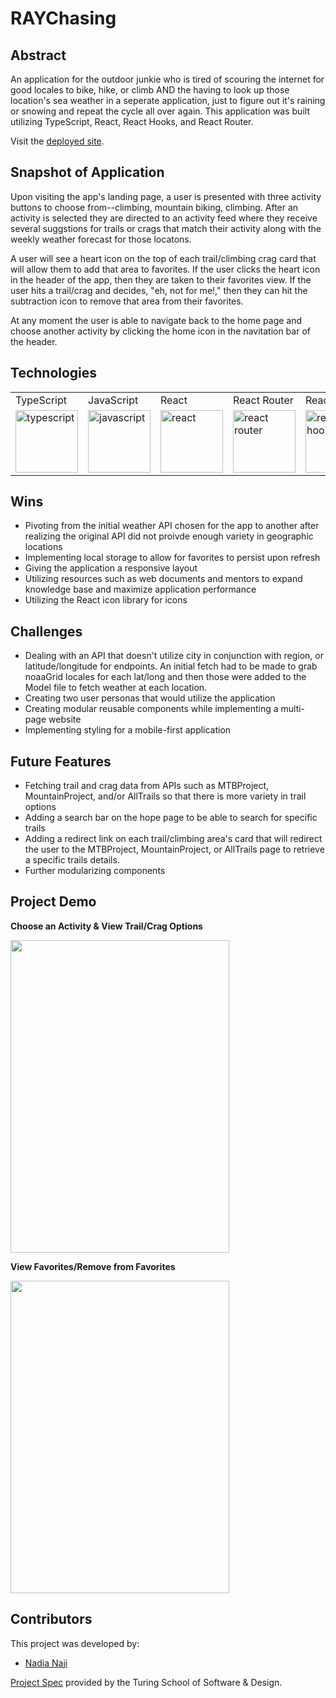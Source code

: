 # RAYChasing

## Abstract

An application for the outdoor junkie who is tired of scouring the internet for good locales to bike, hike, or climb AND the having to look up those location's sea weather in a seperate application, just to figure out it's raining or snowing and repeat the cycle all over again. This application was built utilizing TypeScript, React, React Hooks, and React Router.

Visit the <a href="blahblahblah">deployed site</a>.

## Snapshot of Application

Upon visiting the app's landing page, a user is presented with three activity buttons to choose from--climbing, mountain biking, climbing. After an activity is selected they are directed to an activity feed where they receive several suggstions for trails or crags that match their activity along with the weekly weather forecast for those locatons. 

A user will see a heart icon on the top of each trail/climbing crag card that will allow them to add that area to favorites. If the user clicks the heart icon in the header of the app, then they are taken to their favorites view. If the user hits a trail/crag and decides, "eh, not for me!," then they can hit the subtraction icon to remove that area from their favorites.

At any moment the user is able to navigate back to the home page and choose another activity by clicking the home icon in the navitation bar of the header. 

## Technologies

<table>
    <tr>
        <td>TypeScript</td>
        <td>JavaScript</td>
        <td>React</td>
        <td>React Router</td>
        <td>React Hooks</td>
        <td>HTML</td>
        <td>CSS</td>
        <td>Figma</td>
        <td>Cypress</td>
        <td>Fetch API</td>
    </tr>
    </tr>
        <td><img src="https://cdn.worldvectorlogo.com/logos/typescript.svg" alt="typescript" width="100" height="auto" /></td>
        <td><img src="https://user-images.githubusercontent.com/73092355/119360616-074c6580-bc68-11eb-8ac1-f1ca05b87bf8.png" alt="javascript" width="100" height="auto" /></td>
        <td><img src="https://user-images.githubusercontent.com/73092355/119361040-74f89180-bc68-11eb-845a-29ec9f93f095.png" alt="react" width="100" height="auto" /></td>
        <td><img src="https://user-images.githubusercontent.com/73092355/119361186-9d808b80-bc68-11eb-97ee-05bde2700716.png" alt="react router" width="100" height="auto" /></td>
        <td><img src="https://miro.medium.com/max/1400/1*-Ijet6kVJqGgul6adezDLQ.png" alt="react hooks" width="100" height="auto" /></td>
        <td><img src="https://user-images.githubusercontent.com/73092355/119402191-d553f700-bc99-11eb-8cd3-6ef44023d530.png" alt="HTML" width="100" height="auto" /></td>
        <td><img src="https://user-images.githubusercontent.com/73092355/119402395-1e0bb000-bc9a-11eb-9173-30403b8848d1.png" alt="css" width="100" height="auto" /></td>
        <td><img src="https://cdn.freebiesupply.com/logos/large/2x/figma-1-logo-png-transparent.png" alt="figma" width="100" height="auto" /></td>
        <td><img src="https://user-images.githubusercontent.com/73092355/119361263-b5f0a600-bc68-11eb-9f41-8e10aa013e7a.png" alt="Cypress" width="100" height="auto" /></td>
         <td><img src="https://www.freecodecamp.org/news/content/images/size/w2000/2020/08/wall-2.jpeg" alt="Heroku" width="100" height="auto" /></td>
    </tr>
</table>

## Wins

- Pivoting from the initial weather API chosen for the app to another after realizing the original API did not proivde enough variety
  in geographic locations
- Implementing local storage to allow for favorites to persist upon refresh
- Giving the application a responsive layout
- Utilizing resources such as web documents and mentors to expand knowledge base and maximize application performance
- Utilizing the React icon library for icons

## Challenges

- Dealing with an API that doesn't utilize city in conjunction with region, or latitude/longitude for endpoints. An initial fetch had to be made to grab noaaGrid 
  locales for each lat/long and then those were added to the Model file to fetch weather at each location.
- Creating two user personas that would utilize the application
- Creating modular reusable components while implementing a multi-page website
- Implementing styling for a mobile-first application

## Future Features

- Fetching trail and crag data from APIs such as MTBProject, MountainProject, and/or AllTrails so that there is more variety in trail options
- Adding a search bar on the hope page to be able to search for specific trails
- Adding a redirect link on each trail/climbing area's card that will redirect the user to the MTBProject, MountainProject, or AllTrails page to retrieve a specific 
  trails details.
- Further modularizing components

## Project Demo

**Choose an Activity & View Trail/Crag Options**

<img src="https://media.giphy.com/media/nh2H2pnONWGMVcf6Vd/giphy.gif" width="350" height="500"/>

**View Favorites/Remove from Favorites**

<img src="https://media.giphy.com/media/bFu16SXtFn15gQ3jqx/giphy.gif" width="350" height="500"/>

## Contributors

This project was developed by:
- [Nadia Naji](https://github.com/najinl)

[Project Spec](https://frontend.turing.edu/projects/module-3/showcase.html) provided by the Turing School of Software & Design.
